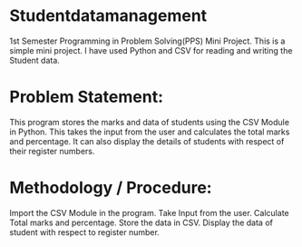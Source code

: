 # Studentdatamanagement
1st Semester Programming in Problem Solving(PPS) Mini Project. This is a simple mini project. I have used Python and CSV for reading and writing the Student data.

# Problem Statement:
This program stores the marks and data of students using the CSV Module in Python. This takes the input from the user and calculates the total marks and percentage. It can also display the details of students with respect of their register numbers.

# Methodology / Procedure:
Import the CSV Module in the program.
Take Input from the user.
Calculate Total marks and percentage.
Store the data in CSV.
Display the data of student with respect to register number.

